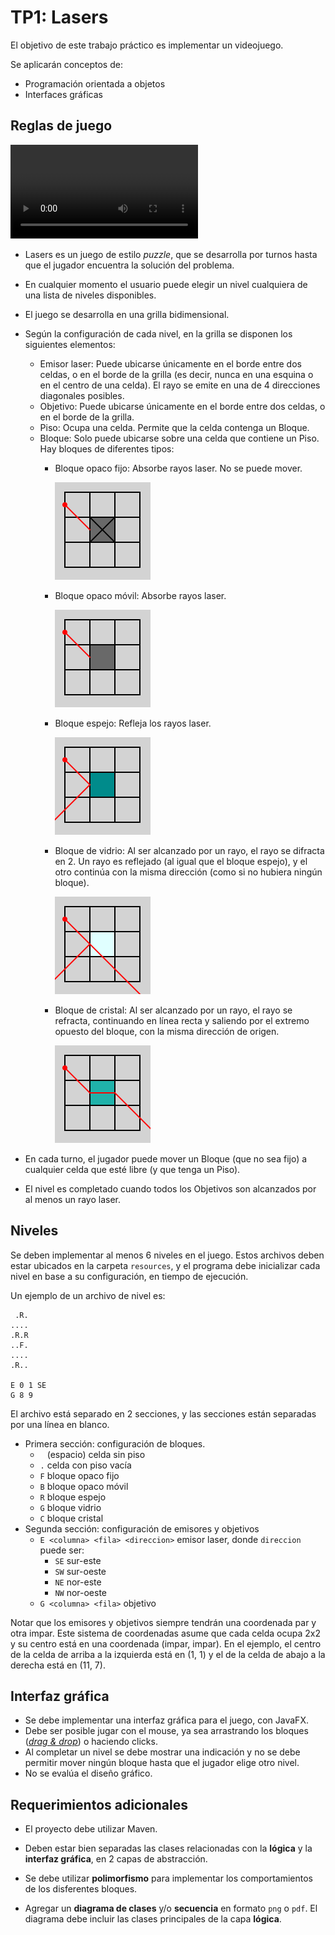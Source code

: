 # TP1: Lasers

El objetivo de este trabajo práctico es implementar un videojuego.

Se aplicarán conceptos de:

- Programación orientada a objetos
- Interfaces gráficas

## Reglas de juego

<video controls src="./tp1_lasers/enunciado_img/lasers.webm" type="video/webm"></video>

* Lasers es un juego de estilo _puzzle_, que se desarrolla por turnos hasta que
  el jugador encuentra la solución del problema.
* En cualquier momento el usuario puede elegir un nivel cualquiera de una
  lista de niveles disponibles.
* El juego se desarrolla en una grilla bidimensional.
* Según la configuración de cada nivel, en la grilla se disponen los siguientes
  elementos:
    * Emisor laser: Puede ubicarse únicamente en el borde entre dos celdas, o
      en el borde de la grilla (es decir, nunca en una esquina o en el centro
      de una celda). El rayo se emite en una de 4 direcciones diagonales
      posibles.
    * Objetivo: Puede ubicarse únicamente en el borde entre dos celdas, o
      en el borde de la grilla.
    * Piso: Ocupa una celda. Permite que la celda contenga un Bloque.
    * Bloque: Solo puede ubicarse sobre una celda que contiene un Piso.
      Hay bloques de diferentes tipos:
        * Bloque opaco fijo: Absorbe rayos laser. No se puede mover.

          ![F](/tp1_lasers/enunciado_img/F.png)

        * Bloque opaco móvil: Absorbe rayos laser.

          ![B](/tp1_lasers/enunciado_img/B.png)

        * Bloque espejo: Refleja los rayos laser.

          ![R](/tp1_lasers/enunciado_img/R.png)

        * Bloque de vidrio: Al ser alcanzado por un rayo, el rayo se difracta
          en 2. Un rayo es reflejado (al igual que el bloque espejo), y el otro
          continúa con la misma dirección (como si no hubiera ningún bloque).

          ![G](/tp1_lasers/enunciado_img/G.png)

        * Bloque de cristal: Al ser alcanzado por un rayo, el rayo se refracta,
          continuando en línea recta y saliendo por el extremo opuesto del
          bloque, con la misma dirección de origen.

          ![C](/tp1_lasers/enunciado_img/C.png)

* En cada turno, el jugador puede mover un Bloque (que no sea fijo) a cualquier
  celda que esté libre (y que tenga un Piso).
* El nivel es completado cuando todos los Objetivos son alcanzados por al menos
  un rayo laser.

## Niveles

Se deben implementar al menos 6 niveles en el juego. Estos archivos deben
estar ubicados en la carpeta `resources`, y el programa debe inicializar cada
nivel en base a su configuración, en tiempo de ejecución.

Un ejemplo de un archivo de nivel es:

```
 .R.
....
.R.R
..F.
....
.R..

E 0 1 SE
G 8 9
```

El archivo está separado en 2 secciones, y las secciones están separadas por
una línea en blanco.

* Primera sección: configuración de bloques.
    * <code class="language-plaintext highlighter-rouge">&nbsp;</code> (espacio) celda sin piso
    * `.` celda con piso vacía
    * `F` bloque opaco fijo
    * `B` bloque opaco móvil
    * `R` bloque espejo
    * `G` bloque vidrio
    * `C` bloque cristal
* Segunda sección: configuración de emisores y objetivos
    * `E <columna> <fila> <direccion>` emisor laser, donde `direccion` puede
      ser:
      * `SE` sur-este
      * `SW` sur-oeste
      * `NE` nor-este
      * `NW` nor-oeste
    * `G <columna> <fila>` objetivo

Notar que los emisores y objetivos siempre tendrán una coordenada par y otra impar.
Este sistema de coordenadas asume que cada celda ocupa 2x2 y su centro está en
una coordenada (impar, impar). En el ejemplo, el centro de la celda de arriba a
la izquierda está en (1, 1) y el de la celda de abajo a la derecha está en (11, 7).

## Interfaz gráfica

* Se debe implementar una interfaz gráfica para el juego, con JavaFX.
* Debe ser posible jugar con el mouse, ya sea arrastrando los bloques
  ([_drag & drop_](https://openjfx.io/javadoc/22/javafx.graphics/javafx/scene/Node.html#setOnDragDetected(javafx.event.EventHandler)))
  o haciendo clicks.
* Al completar un nivel se debe mostrar una indicación y no se debe permitir
  mover ningún bloque hasta que el jugador elige otro nivel.
* No se evalúa el diseño gráfico.

## Requerimientos adicionales

* El proyecto debe utilizar Maven.

* Deben estar bien separadas las clases relacionadas con la **lógica** y la
  **interfaz gráfica**, en 2 capas de abstracción.

* Se debe utilizar **polimorfismo** para implementar los comportamientos de los
  disferentes bloques.

* Agregar un **diagrama de clases** y/o **secuencia** en formato `png` o `pdf`.
  El diagrama debe incluir las clases principales de la capa **lógica**.
